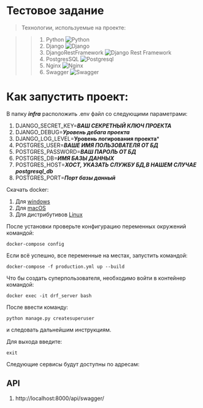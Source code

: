 # Тестовое задание


>Технологии, используемые на проекте:

>>1. Python ![Python](https://img.shields.io/badge/-Python-black?style=flat-square&logo=Python)
>>2. Django ![Django](https://img.shields.io/badge/-Django-0aad48?style=flat-square&logo=Django)
>>3. DjangoRestFramework ![Django Rest Framework](https://img.shields.io/badge/DRF-red?style=flat-square&logo=Django)
>>4. PostgresSQL ![Postgresql](https://img.shields.io/badge/-Postgresql-%232c3e50?style=flat-square&logo=Postgresql)
>>5. Nginx ![Nginx](https://img.shields.io/badge/nginx-%23009639.svg?style=flat-square&logo=nginx&logoColor=white)
>>6. Swagger ![Swagger](https://img.shields.io/badge/-Swagger-%23Clojure?style=flat-square&logo=swagger&logoColor=white)

# Как запустить проект:

В папку ***infra*** расположить .env файл со следующими параметрами:
1. DJANGO_SECRET_KEY=***ВАШ СЕКРЕТНЫЙ КЛЮЧ ПРОЕКТА***
2. DJANGO_DEBUG=***Уровень дебага проекта***
3. DJANGO_LOG_LEVEL=**Уровень логирования проекта***
4. POSTGRES_USER=***ВАШЕ ИМЯ ПОЛЬЗОВАТЕЛЯ ОТ БД***
5. POSTGRES_PASSWORD=***ВАШ ПАРОЛЬ ОТ БД***
6. POSTGRES_DB=***ИМЯ БАЗЫ ДАННЫХ***
7. POSTGRES_HOST=***ХОСТ, УКАЗАТЬ СЛУЖБУ БД,В НАШЕМ СЛУЧАЕ postgresql_db***
8. POSTGRES_PORT=***Порт базы данный***

Скачать docker: 
1. Для [windows](https://docs.docker.com/desktop/windows/install/)
2. Для [macOS](https://docs.docker.com/desktop/mac/install/)
3. Для дистрибутивов [Linux](https://docs.docker.com/desktop/linux/#uninstall)

После установки проверьте конфигурацию переменных окружений 
командой:
```
docker-compose config
```
Если всё успешно, все переменные на местах, запустить командой:
```
docker-compose -f production.yml up --build
```
Что бы создать суперпользователя, 
необходимо войти в контейнер командой:
```
docker exec -it drf_server bash
```
После ввести команду:
```
python manage.py createsuperuser
```
и следовать дальнейшим инструкциям.

Для выхода введите:
```
exit
```
Следующие сервисы будут доступны по адресам:

## API
1. http://localhost:8000/api/swagger/
